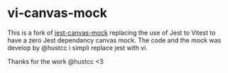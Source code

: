 # vi-canvas-mock
This is a fork of [jest-canvas-mock](https://github.com/hustcc/jest-canvas-mock) replacing the use of Jest to Vitest to have a zero Jest dependancy canvas mock.
The code and the mock was develop by @hustcc i simpli replace jest with vi.

Thanks for the work @hustcc <3 